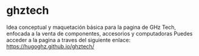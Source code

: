 # ghztech
Idea conceptual y maquetación básica para la pagina de GHz Tech, enfocada a la venta de componentes, accesorios y computadoras 
Puedes acceder a la pagina a traves del siguiente enlace: https://hugoghz.github.io/ghztech/
